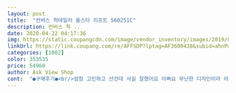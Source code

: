 ```yaml
---
layout: post 
title:  "컨버스 척테일러 올스타 리프트 560251C" 
description: 컨버스 척 ..
date: 2020-04-22 04:17:36 
img: https://static.coupangcdn.com/image/vendor_inventory/images/2019/02/13/10/2/28f08980-2c4a-4ed6-9708-304be3c8f30f.jpg 
linkUrl: https://link.coupang.com/re/AFFSDP?lptag=AF3600438&subid=ahnPublicAsk&pageKey=71226325&itemId=237721290&vendorItemId=70525986119&traceid=V0-113-f18234c529610c95 
categories: [1002] 
color: 353535 
price: 54960 
author: Ask View Shop 
cont:  "●구매후기●<br/>엄청 고민하고 산건데 사길 잘했어요 이뻐요 무난한 디자인이라 어디에나 잘어울려요 ㅎ<br/>조금큰데 편하네요 싸게잘삿어요<br/>컨버스 진품이 아닌 짝퉁이 배송되었습니다.<br/> 슈레이스 구멍이 6개가 아니고 5개이며,  색상도 진품 흰색과 다릅니다.<br/> 공장 본드냄새도 진동합니다.<br/> 반품 요청하려하는데 오히려 돈을 지불하게 되어있네요.<br/> 사기이니 사지마세요<br/>엄청 고민하고 산건데 사길 잘했어요 이뻐요 무난한 디자인이라 어디에나 잘어울려요 ㅎ<br/>조금큰데 편하네요 싸게잘삿어요<br/>컨버스 진품이 아닌 짝퉁이 배송되었습니다.<br/> 슈레이스 구멍이 6개가 아니고 5개이며,  색상도 진품 흰색과 다릅니다.<br/> 공장 본드냄새도 진동합니다.<br/> 반품 요청하려하는데 오히려 돈을 지불하게 되어있네요.<br/> 사기이니 사지마세요<br/>" 
---
```

